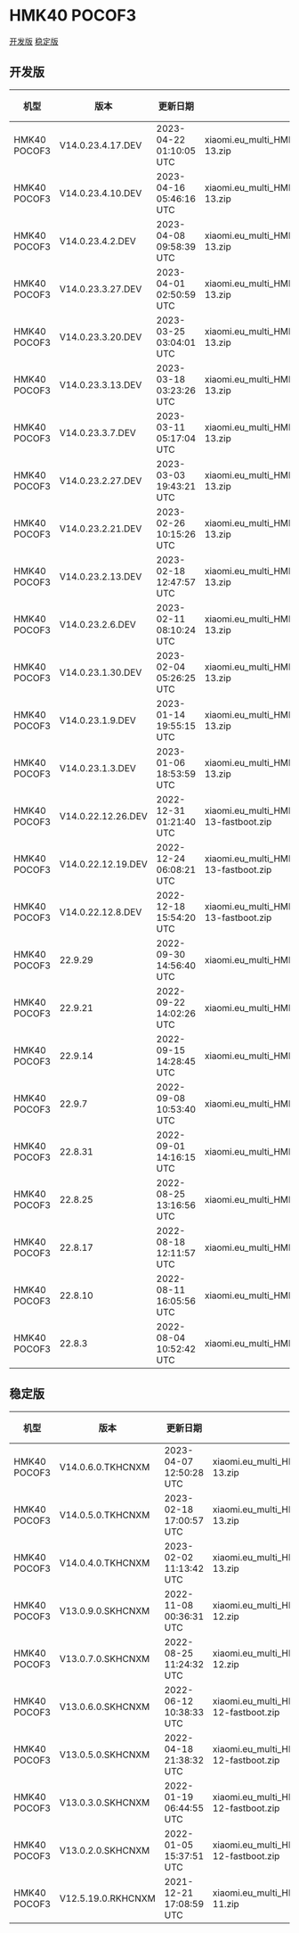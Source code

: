 # HMK40 POCOF3
[开发版](#开发版)  [稳定版](#稳定版)
## 开发版
| 机型 | 版本 | 更新日期 | 文件名 | 大小 | 下载链接 |
| ---- | ---- | ---- | ---- | ---- | ---- |
| HMK40 POCOF3 | V14.0.23.4.17.DEV | 2023-04-22 01:10:05 UTC | xiaomi.eu_multi_HMK40_POCOF3_V14.0.23.4.17.DEV_v14-13.zip | 4.3 GB | [SourceForge](https://sourceforge.net/projects/xiaomi-eu-multilang-miui-roms/files/xiaomi.eu/MIUI-WEEKLY-RELEASES/V14.0.23.4.17.DEV/xiaomi.eu_multi_HMK40_POCOF3_V14.0.23.4.17.DEV_v14-13.zip/download) |
| HMK40 POCOF3 | V14.0.23.4.10.DEV | 2023-04-16 05:46:16 UTC | xiaomi.eu_multi_HMK40_POCOF3_V14.0.23.4.10.DEV_v14-13.zip | 4.3 GB | [SourceForge](https://sourceforge.net/projects/xiaomi-eu-multilang-miui-roms/files/xiaomi.eu/MIUI-WEEKLY-RELEASES/V14.0.23.4.10.DEV/xiaomi.eu_multi_HMK40_POCOF3_V14.0.23.4.10.DEV_v14-13.zip/download) |
| HMK40 POCOF3 | V14.0.23.4.2.DEV | 2023-04-08 09:58:39 UTC | xiaomi.eu_multi_HMK40_POCOF3_V14.0.23.4.2.DEV_v14-13.zip | 4.3 GB | [SourceForge](https://sourceforge.net/projects/xiaomi-eu-multilang-miui-roms/files/xiaomi.eu/MIUI-WEEKLY-RELEASES/V14.0.23.4.2.DEV/xiaomi.eu_multi_HMK40_POCOF3_V14.0.23.4.2.DEV_v14-13.zip/download) |
| HMK40 POCOF3 | V14.0.23.3.27.DEV | 2023-04-01 02:50:59 UTC | xiaomi.eu_multi_HMK40_POCOF3_V14.0.23.3.27.DEV_v14-13.zip | 4.3 GB | [SourceForge](https://sourceforge.net/projects/xiaomi-eu-multilang-miui-roms/files/xiaomi.eu/MIUI-WEEKLY-RELEASES/V14.0.23.3.27.DEV/xiaomi.eu_multi_HMK40_POCOF3_V14.0.23.3.27.DEV_v14-13.zip/download) |
| HMK40 POCOF3 | V14.0.23.3.20.DEV | 2023-03-25 03:04:01 UTC | xiaomi.eu_multi_HMK40_POCOF3_V14.0.23.3.20.DEV_v14-13.zip | 4.3 GB | [SourceForge](https://sourceforge.net/projects/xiaomi-eu-multilang-miui-roms/files/xiaomi.eu/MIUI-WEEKLY-RELEASES/V14.0.23.3.20.DEV/xiaomi.eu_multi_HMK40_POCOF3_V14.0.23.3.20.DEV_v14-13.zip/download) |
| HMK40 POCOF3 | V14.0.23.3.13.DEV | 2023-03-18 03:23:26 UTC | xiaomi.eu_multi_HMK40_POCOF3_V14.0.23.3.13.DEV_v14-13.zip | 4.3 GB | [SourceForge](https://sourceforge.net/projects/xiaomi-eu-multilang-miui-roms/files/xiaomi.eu/MIUI-WEEKLY-RELEASES/V14.0.23.3.13.DEV/xiaomi.eu_multi_HMK40_POCOF3_V14.0.23.3.13.DEV_v14-13.zip/download) |
| HMK40 POCOF3 | V14.0.23.3.7.DEV | 2023-03-11 05:17:04 UTC | xiaomi.eu_multi_HMK40_POCOF3_V14.0.23.3.7.DEV_v14-13.zip | 4.4 GB | [SourceForge](https://sourceforge.net/projects/xiaomi-eu-multilang-miui-roms/files/xiaomi.eu/MIUI-WEEKLY-RELEASES/V14.0.23.3.7.DEV/xiaomi.eu_multi_HMK40_POCOF3_V14.0.23.3.7.DEV_v14-13.zip/download) |
| HMK40 POCOF3 | V14.0.23.2.27.DEV | 2023-03-03 19:43:21 UTC | xiaomi.eu_multi_HMK40_POCOF3_V14.0.23.2.27.DEV_v14-13.zip | 4.4 GB | [SourceForge](https://sourceforge.net/projects/xiaomi-eu-multilang-miui-roms/files/xiaomi.eu/MIUI-WEEKLY-RELEASES/V14.0.23.2.27.DEV/xiaomi.eu_multi_HMK40_POCOF3_V14.0.23.2.27.DEV_v14-13.zip/download) |
| HMK40 POCOF3 | V14.0.23.2.21.DEV | 2023-02-26 10:15:26 UTC | xiaomi.eu_multi_HMK40_POCOF3_V14.0.23.2.21.DEV_v14-13.zip | 4.4 GB | [SourceForge](https://sourceforge.net/projects/xiaomi-eu-multilang-miui-roms/files/xiaomi.eu/MIUI-WEEKLY-RELEASES/V14.0.23.2.21.DEV/xiaomi.eu_multi_HMK40_POCOF3_V14.0.23.2.21.DEV_v14-13.zip/download) |
| HMK40 POCOF3 | V14.0.23.2.13.DEV | 2023-02-18 12:47:57 UTC | xiaomi.eu_multi_HMK40_POCOF3_V14.0.23.2.13.DEV_v14-13.zip | 4.3 GB | [SourceForge](https://sourceforge.net/projects/xiaomi-eu-multilang-miui-roms/files/xiaomi.eu/MIUI-WEEKLY-RELEASES/V14.0.23.2.13.DEV/xiaomi.eu_multi_HMK40_POCOF3_V14.0.23.2.13.DEV_v14-13.zip/download) |
| HMK40 POCOF3 | V14.0.23.2.6.DEV | 2023-02-11 08:10:24 UTC | xiaomi.eu_multi_HMK40_POCOF3_V14.0.23.2.6.DEV_v14-13.zip | 4.4 GB | [SourceForge](https://sourceforge.net/projects/xiaomi-eu-multilang-miui-roms/files/xiaomi.eu/MIUI-WEEKLY-RELEASES/V14.0.23.2.6.DEV/xiaomi.eu_multi_HMK40_POCOF3_V14.0.23.2.6.DEV_v14-13.zip/download) |
| HMK40 POCOF3 | V14.0.23.1.30.DEV | 2023-02-04 05:26:25 UTC | xiaomi.eu_multi_HMK40_POCOF3_V14.0.23.1.30.DEV_v14-13.zip | 4.3 GB | [SourceForge](https://sourceforge.net/projects/xiaomi-eu-multilang-miui-roms/files/xiaomi.eu/MIUI-WEEKLY-RELEASES/V14.0.23.1.30.DEV/xiaomi.eu_multi_HMK40_POCOF3_V14.0.23.1.30.DEV_v14-13.zip/download) |
| HMK40 POCOF3 | V14.0.23.1.9.DEV | 2023-01-14 19:55:15 UTC | xiaomi.eu_multi_HMK40_POCOF3_V14.0.23.1.9.DEV_v14-13.zip | 4.1 GB | [SourceForge](https://sourceforge.net/projects/xiaomi-eu-multilang-miui-roms/files/xiaomi.eu/MIUI-WEEKLY-RELEASES/V14.0.23.1.9.DEV/xiaomi.eu_multi_HMK40_POCOF3_V14.0.23.1.9.DEV_v14-13.zip/download) |
| HMK40 POCOF3 | V14.0.23.1.3.DEV | 2023-01-06 18:53:59 UTC | xiaomi.eu_multi_HMK40_POCOF3_V14.0.23.1.3.DEV_v14-13.zip | 3.9 GB | [SourceForge](https://sourceforge.net/projects/xiaomi-eu-multilang-miui-roms/files/xiaomi.eu/MIUI-WEEKLY-RELEASES/V14.0.23.1.3.DEV/xiaomi.eu_multi_HMK40_POCOF3_V14.0.23.1.3.DEV_v14-13.zip/download) |
| HMK40 POCOF3 | V14.0.22.12.26.DEV | 2022-12-31 01:21:40 UTC | xiaomi.eu_multi_HMK40_POCOF3_V14.0.22.12.26.DEV_v14-13-fastboot.zip | 4.2 GB | [SourceForge](https://sourceforge.net/projects/xiaomi-eu-multilang-miui-roms/files/xiaomi.eu/MIUI-WEEKLY-RELEASES/V14.0.22.12.26.DEV/xiaomi.eu_multi_HMK40_POCOF3_V14.0.22.12.26.DEV_v14-13-fastboot.zip/download) |
| HMK40 POCOF3 | V14.0.22.12.19.DEV | 2022-12-24 06:08:21 UTC | xiaomi.eu_multi_HMK40_POCOF3_V14.0.22.12.19.DEV_v14-13-fastboot.zip | 4.2 GB | [SourceForge](https://sourceforge.net/projects/xiaomi-eu-multilang-miui-roms/files/xiaomi.eu/MIUI-WEEKLY-RELEASES/V14.0.22.12.19.DEV/xiaomi.eu_multi_HMK40_POCOF3_V14.0.22.12.19.DEV_v14-13-fastboot.zip/download) |
| HMK40 POCOF3 | V14.0.22.12.8.DEV | 2022-12-18 15:54:20 UTC | xiaomi.eu_multi_HMK40_POCOF3_V14.0.22.12.8.DEV_v14-13-fastboot.zip | 4.2 GB | [SourceForge](https://sourceforge.net/projects/xiaomi-eu-multilang-miui-roms/files/xiaomi.eu/MIUI-WEEKLY-RELEASES/V14.0.22.12.8.DEV/xiaomi.eu_multi_HMK40_POCOF3_V14.0.22.12.8.DEV_v14-13-fastboot.zip/download) |
| HMK40 POCOF3 | 22.9.29 | 2022-09-30 14:56:40 UTC | xiaomi.eu_multi_HMK40_POCOF3_22.9.29_v13-12.zip | 3.7 GB | [SourceForge](https://sourceforge.net/projects/xiaomi-eu-multilang-miui-roms/files/xiaomi.eu/MIUI-WEEKLY-RELEASES/22.9.29/xiaomi.eu_multi_HMK40_POCOF3_22.9.29_v13-12.zip/download) |
| HMK40 POCOF3 | 22.9.21 | 2022-09-22 14:02:26 UTC | xiaomi.eu_multi_HMK40_POCOF3_22.9.21_v13-12.zip | 3.7 GB | [SourceForge](https://sourceforge.net/projects/xiaomi-eu-multilang-miui-roms/files/xiaomi.eu/MIUI-WEEKLY-RELEASES/22.9.21/xiaomi.eu_multi_HMK40_POCOF3_22.9.21_v13-12.zip/download) |
| HMK40 POCOF3 | 22.9.14 | 2022-09-15 14:28:45 UTC | xiaomi.eu_multi_HMK40_POCOF3_22.9.14_v13-12.zip | 3.7 GB | [SourceForge](https://sourceforge.net/projects/xiaomi-eu-multilang-miui-roms/files/xiaomi.eu/MIUI-WEEKLY-RELEASES/22.9.14/xiaomi.eu_multi_HMK40_POCOF3_22.9.14_v13-12.zip/download) |
| HMK40 POCOF3 | 22.9.7 | 2022-09-08 10:53:40 UTC | xiaomi.eu_multi_HMK40_POCOF3_22.9.7_v13-12.zip | 3.7 GB | [SourceForge](https://sourceforge.net/projects/xiaomi-eu-multilang-miui-roms/files/xiaomi.eu/MIUI-WEEKLY-RELEASES/22.9.7/xiaomi.eu_multi_HMK40_POCOF3_22.9.7_v13-12.zip/download) |
| HMK40 POCOF3 | 22.8.31 | 2022-09-01 14:16:15 UTC | xiaomi.eu_multi_HMK40_POCOF3_22.8.31_v13-12.zip | 3.7 GB | [SourceForge](https://sourceforge.net/projects/xiaomi-eu-multilang-miui-roms/files/xiaomi.eu/MIUI-WEEKLY-RELEASES/22.8.31/xiaomi.eu_multi_HMK40_POCOF3_22.8.31_v13-12.zip/download) |
| HMK40 POCOF3 | 22.8.25 | 2022-08-25 13:16:56 UTC | xiaomi.eu_multi_HMK40_POCOF3_22.8.25_v13-12.zip | 3.7 GB | [SourceForge](https://sourceforge.net/projects/xiaomi-eu-multilang-miui-roms/files/xiaomi.eu/MIUI-WEEKLY-RELEASES/22.8.25/xiaomi.eu_multi_HMK40_POCOF3_22.8.25_v13-12.zip/download) |
| HMK40 POCOF3 | 22.8.17 | 2022-08-18 12:11:57 UTC | xiaomi.eu_multi_HMK40_POCOF3_22.8.17_v13-12.zip | 3.7 GB | [SourceForge](https://sourceforge.net/projects/xiaomi-eu-multilang-miui-roms/files/xiaomi.eu/MIUI-WEEKLY-RELEASES/22.8.17/xiaomi.eu_multi_HMK40_POCOF3_22.8.17_v13-12.zip/download) |
| HMK40 POCOF3 | 22.8.10 | 2022-08-11 16:05:56 UTC | xiaomi.eu_multi_HMK40_POCOF3_22.8.10_v13-12.zip | 3.7 GB | [SourceForge](https://sourceforge.net/projects/xiaomi-eu-multilang-miui-roms/files/xiaomi.eu/MIUI-WEEKLY-RELEASES/22.8.10/xiaomi.eu_multi_HMK40_POCOF3_22.8.10_v13-12.zip/download) |
| HMK40 POCOF3 | 22.8.3 | 2022-08-04 10:52:42 UTC | xiaomi.eu_multi_HMK40_POCOF3_22.8.3_v13-12.zip | 3.8 GB | [SourceForge](https://sourceforge.net/projects/xiaomi-eu-multilang-miui-roms/files/xiaomi.eu/MIUI-WEEKLY-RELEASES/22.8.3/xiaomi.eu_multi_HMK40_POCOF3_22.8.3_v13-12.zip/download) |
## 稳定版
| 机型 | 版本 | 更新日期 | 文件名 | 大小 | 下载链接 |
| ---- | ---- | ---- | ---- | ---- | ---- |
| HMK40 POCOF3 | V14.0.6.0.TKHCNXM | 2023-04-07 12:50:28 UTC | xiaomi.eu_multi_HMK40_POCOF3_V14.0.6.0.TKHCNXM_v14-13.zip | 4.3 GB | [SourceForge](https://sourceforge.net/projects/xiaomi-eu-multilang-miui-roms/files/xiaomi.eu/MIUI-STABLE-RELEASES/MIUIv14/xiaomi.eu_multi_HMK40_POCOF3_V14.0.6.0.TKHCNXM_v14-13.zip/download) |
| HMK40 POCOF3 | V14.0.5.0.TKHCNXM | 2023-02-18 17:00:57 UTC | xiaomi.eu_multi_HMK40_POCOF3_V14.0.5.0.TKHCNXM_v14-13.zip | 4.3 GB | [SourceForge](https://sourceforge.net/projects/xiaomi-eu-multilang-miui-roms/files/xiaomi.eu/MIUI-STABLE-RELEASES/MIUIv14/xiaomi.eu_multi_HMK40_POCOF3_V14.0.5.0.TKHCNXM_v14-13.zip/download) |
| HMK40 POCOF3 | V14.0.4.0.TKHCNXM | 2023-02-02 11:13:42 UTC | xiaomi.eu_multi_HMK40_POCOF3_V14.0.4.0.TKHCNXM_v14-13.zip | 4.4 GB | [SourceForge](https://sourceforge.net/projects/xiaomi-eu-multilang-miui-roms/files/xiaomi.eu/MIUI-STABLE-RELEASES/MIUIv14/xiaomi.eu_multi_HMK40_POCOF3_V14.0.4.0.TKHCNXM_v14-13.zip/download) |
| HMK40 POCOF3 | V13.0.9.0.SKHCNXM | 2022-11-08 00:36:31 UTC | xiaomi.eu_multi_HMK40_POCOF3_V13.0.9.0.SKHCNXM_v13-12.zip | 3.8 GB | [SourceForge](https://sourceforge.net/projects/xiaomi-eu-multilang-miui-roms/files/xiaomi.eu/MIUI-STABLE-RELEASES/MIUIv13/xiaomi.eu_multi_HMK40_POCOF3_V13.0.9.0.SKHCNXM_v13-12.zip/download) |
| HMK40 POCOF3 | V13.0.7.0.SKHCNXM | 2022-08-25 11:24:32 UTC | xiaomi.eu_multi_HMK40_POCOF3_V13.0.7.0.SKHCNXM_v13-12.zip | 3.7 GB | [SourceForge](https://sourceforge.net/projects/xiaomi-eu-multilang-miui-roms/files/xiaomi.eu/MIUI-STABLE-RELEASES/MIUIv13/xiaomi.eu_multi_HMK40_POCOF3_V13.0.7.0.SKHCNXM_v13-12.zip/download) |
| HMK40 POCOF3 | V13.0.6.0.SKHCNXM | 2022-06-12 10:38:33 UTC | xiaomi.eu_multi_HMK40_POCOF3_V13.0.6.0.SKHCNXM_v13-12-fastboot.zip | 4.0 GB | [SourceForge](https://sourceforge.net/projects/xiaomi-eu-multilang-miui-roms/files/xiaomi.eu/MIUI-STABLE-RELEASES/MIUIv13/xiaomi.eu_multi_HMK40_POCOF3_V13.0.6.0.SKHCNXM_v13-12-fastboot.zip/download) |
| HMK40 POCOF3 | V13.0.5.0.SKHCNXM | 2022-04-18 21:38:32 UTC | xiaomi.eu_multi_HMK40_POCOF3_V13.0.5.0.SKHCNXM_v13-12-fastboot.zip | 4.0 GB | [SourceForge](https://sourceforge.net/projects/xiaomi-eu-multilang-miui-roms/files/xiaomi.eu/MIUI-STABLE-RELEASES/MIUIv13/xiaomi.eu_multi_HMK40_POCOF3_V13.0.5.0.SKHCNXM_v13-12-fastboot.zip/download) |
| HMK40 POCOF3 | V13.0.3.0.SKHCNXM | 2022-01-19 06:44:55 UTC | xiaomi.eu_multi_HMK40_POCOF3_V13.0.3.0.SKHCNXM_v13-12-fastboot.zip | 3.9 GB | [SourceForge](https://sourceforge.net/projects/xiaomi-eu-multilang-miui-roms/files/xiaomi.eu/MIUI-STABLE-RELEASES/MIUIv13/xiaomi.eu_multi_HMK40_POCOF3_V13.0.3.0.SKHCNXM_v13-12-fastboot.zip/download) |
| HMK40 POCOF3 | V13.0.2.0.SKHCNXM | 2022-01-05 15:37:51 UTC | xiaomi.eu_multi_HMK40_POCOF3_V13.0.2.0.SKHCNXM_v13-12-fastboot.zip | 3.9 GB | [SourceForge](https://sourceforge.net/projects/xiaomi-eu-multilang-miui-roms/files/xiaomi.eu/MIUI-STABLE-RELEASES/MIUIv13/xiaomi.eu_multi_HMK40_POCOF3_V13.0.2.0.SKHCNXM_v13-12-fastboot.zip/download) |
| HMK40 POCOF3 | V12.5.19.0.RKHCNXM | 2021-12-21 17:08:59 UTC | xiaomi.eu_multi_HMK40_POCOF3_V12.5.19.0.RKHCNXM_v12-11.zip | 3.4 GB | [SourceForge](https://sourceforge.net/projects/xiaomi-eu-multilang-miui-roms/files/xiaomi.eu/MIUI-STABLE-RELEASES/MIUIv12/xiaomi.eu_multi_HMK40_POCOF3_V12.5.19.0.RKHCNXM_v12-11.zip/download) |
